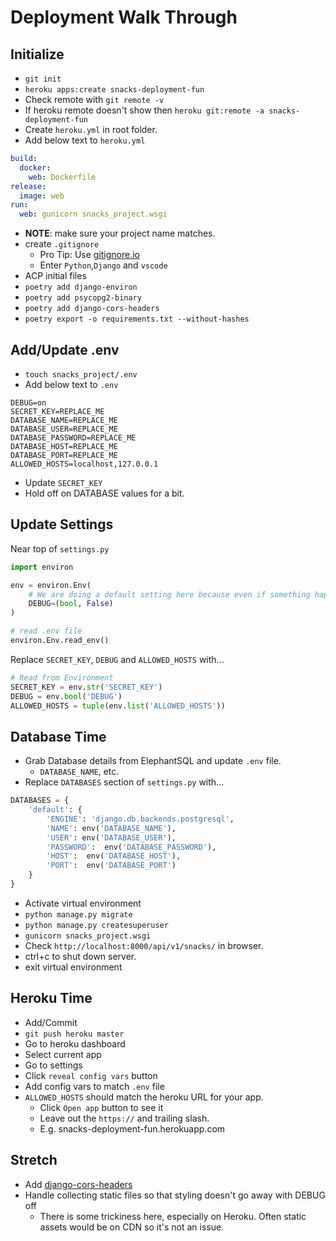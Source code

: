 # Deployment Walk Through

## Initialize
- `git init`
- `heroku apps:create snacks-deployment-fun`
- Check remote with `git remote -v`
- If heroku remote doesn't show then `heroku git:remote -a snacks-deployment-fun`
- Create `heroku.yml` in root folder.
- Add below text to `heroku.yml`

```yaml
build:
  docker:
    web: Dockerfile
release:
  image: web
run:
  web: gunicorn snacks_project.wsgi
```
 
 - **NOTE**: make sure your project name matches.
 - create `.gitignore`
   - Pro Tip: Use [gitignore.io](https://www.toptal.com/developers/gitignore)  
   - Enter `Python`,`Django` and `vscode`
- ACP initial files
- `poetry add django-environ`
- `poetry add psycopg2-binary`
- `poetry add django-cors-headers`
- `poetry export -o requirements.txt --without-hashes`

## Add/Update .env

- `touch snacks_project/.env`
- Add below text to `.env`
```
DEBUG=on
SECRET_KEY=REPLACE_ME
DATABASE_NAME=REPLACE_ME
DATABASE_USER=REPLACE_ME
DATABASE_PASSWORD=REPLACE_ME
DATABASE_HOST=REPLACE_ME
DATABASE_PORT=REPLACE_ME
ALLOWED_HOSTS=localhost,127.0.0.1
```

- Update `SECRET_KEY`
- Hold off on DATABASE values for a bit.

## Update Settings

Near top of `settings.py`

```python
import environ

env = environ.Env(
    # We are doing a default setting here because even if something happens to the .env, we set this to false to make sure Django dosn't start pusging out to much information on the error pages (you know, the good stuff we have been using to debug out pages until revently)
    DEBUG=(bool, False)
)

# read .env file
environ.Env.read_env()
``` 

Replace `SECRET_KEY`, `DEBUG` and `ALLOWED_HOSTS` with...

```python
# Read from Environment
SECRET_KEY = env.str('SECRET_KEY')
DEBUG = env.bool('DEBUG')
ALLOWED_HOSTS = tuple(env.list('ALLOWED_HOSTS'))
```

## Database Time

- Grab Database details from ElephantSQL and update `.env` file.
  - `DATABASE_NAME`, etc. 
- Replace `DATABASES` section of `settings.py` with...

```python
DATABASES = {
    'default': {
        'ENGINE': 'django.db.backends.postgresql',
        'NAME': env('DATABASE_NAME'),
        'USER': env('DATABASE_USER'),
        'PASSWORD':  env('DATABASE_PASSWORD'),
        'HOST':  env('DATABASE_HOST'),
        'PORT':  env('DATABASE_PORT')
    }
}
```

- Activate virtual environment
- `python manage.py migrate`
- `python manage.py createsuperuser`
- `gunicorn snacks_project.wsgi`
- Check `http://localhost:8000/api/v1/snacks/` in browser.
- ctrl+c to shut down server.
- exit virtual environment


## Heroku Time

- Add/Commit
- `git push heroku master`
- Go to heroku dashboard
- Select current app
- Go to settings
- Click `reveal config vars` button
- Add config vars to match `.env` file
- `ALLOWED_HOSTS` should match the heroku URL for your app.
  - Click `Open app` button to see it
  - Leave out the `https://` and trailing slash.
  - E.g. snacks-deployment-fun.herokuapp.com 

## Stretch

- Add [django-cors-headers](https://github.com/adamchainz/django-cors-headers)
- Handle collecting static files so that styling doesn't go away with DEBUG off
  - There is some trickiness here, especially on Heroku. Often static assets would be on CDN so it's not an issue. 
